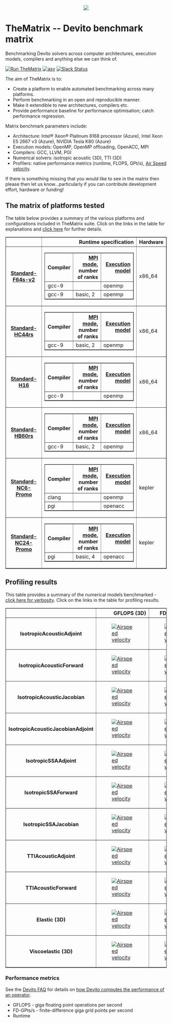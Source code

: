 <p align="center">
  <img src="https://raw.githubusercontent.com/devitocodes/devito/master/docs/source/_static/devito_logo.png">
</p>

# TheMatrix -- Devito benchmark matrix

Benchmarking Devito solvers across computer architectures, execution models, compilers and anything else we can think of.

[![Run TheMatrix](https://img.shields.io/badge/run-thematrix-brightgreen)](https://www.actionspanel.app/app/devitocodes/thematrix)
[![asv](http://img.shields.io/badge/benchmarked%20by-asv-blue.svg?style=flat)](https://devitocodes.github.io/devito-performance)
[![Slack Status](https://img.shields.io/badge/chat-on%20slack-%2336C5F0)](https://opesci-slackin.now.sh)

The aim of TheMatrix is to:

* Create a platform to enable automated benchmarking across many platforms.
* Perform benchmarking in an open and reproducible manner.
* Make it extendible to new architectures, compilers etc.
* Provide performance baseline for performance optimisation; catch performance regression.

Matrix benchmark parameters include:
* Architecture: Intel® Xeon® Platinum 8168 processor (Azure), Intel Xeon E5 2667 v3 (Azure), NVIDIA Tesla K80 (Azure)
* Execution models: OpenMP, OpenMP offloading, OpenACC, MPI
* Compilers: GCC, LLVM, PGI
* Numerical solvers: isotropic acoustic (3D), TTI (3D)
* Profilers: native performance metrics (runtime, FLOPS, GPt/s), [Air Speed velocity](https://asv.readthedocs.io/en/stable/index.html).

If there is something missing that you would like to see in the matrix then please then let us know...particularly if you can contribute development effort, hardware or funding!

## The matrix of platforms tested
The table below provides a summary of the various platforms and configurations included in TheMatrix suite. Click on the links in the table for explanations and [click here](https://htmlpreview.github.io/?https://github.com/devitocodes/thematrix/blob/master/thematrix/thematrix.html) for further details.

<table border="1" class="dataframe">  <thead>    <tr style="text-align: right;">      <th></th>      <th>Runtime specification</th>      <th>Hardware</th>    </tr>  </thead>  <tbody>    <tr>      <th><a href="https://docs.microsoft.com/en-us/azure/virtual-machines/fsv2-series">Standard-F64s-v2</a></th>      <td><table border="1" class="dataframe">  <thead>    <tr style="text-align: right;">      <th>Compiler</th>      <th><a href="https://github.com/devitocodes/devito/wiki/FAQ#DEVITO_MPI">MPI mode</a>,<br>number of ranks</th>      <th><a href="https://github.com/devitocodes/devito/wiki/FAQ#devito_language">Execution model</a></th>    </tr>  </thead>  <tbody>    <tr>      <td>gcc-9</td>      <td></td>      <td>openmp</td>    </tr>    <tr>      <td>gcc-9</td>      <td>basic, 2</td>      <td>openmp</td>    </tr>  </tbody></table></td>      <td>x86_64</td>    </tr>    <tr>      <th><a href="https://docs.microsoft.com/en-us/azure/virtual-machines/h-series">Standard-HC44rs</a></th>      <td><table border="1" class="dataframe">  <thead>    <tr style="text-align: right;">      <th>Compiler</th>      <th><a href="https://github.com/devitocodes/devito/wiki/FAQ#DEVITO_MPI">MPI mode</a>,<br>number of ranks</th>      <th><a href="https://github.com/devitocodes/devito/wiki/FAQ#devito_language">Execution model</a></th>    </tr>  </thead>  <tbody>    <tr>      <td>gcc-9</td>      <td>basic, 2</td>      <td>openmp</td>    </tr>  </tbody></table></td>      <td>x86_64</td>    </tr>    <tr>      <th><a href="https://docs.microsoft.com/en-us/azure/virtual-machines/h-series">Standard-H16</a></th>      <td><table border="1" class="dataframe">  <thead>    <tr style="text-align: right;">      <th>Compiler</th>      <th><a href="https://github.com/devitocodes/devito/wiki/FAQ#DEVITO_MPI">MPI mode</a>,<br>number of ranks</th>      <th><a href="https://github.com/devitocodes/devito/wiki/FAQ#devito_language">Execution model</a></th>    </tr>  </thead>  <tbody>    <tr>      <td>gcc-9</td>      <td></td>      <td>openmp</td>    </tr>  </tbody></table></td>      <td>x86_64</td>    </tr>    <tr>      <th><a href="https://docs.microsoft.com/en-us/azure/virtual-machines/h-series">Standard-HB60rs</a></th>      <td><table border="1" class="dataframe">  <thead>    <tr style="text-align: right;">      <th>Compiler</th>      <th><a href="https://github.com/devitocodes/devito/wiki/FAQ#DEVITO_MPI">MPI mode</a>,<br>number of ranks</th>      <th><a href="https://github.com/devitocodes/devito/wiki/FAQ#devito_language">Execution model</a></th>    </tr>  </thead>  <tbody>    <tr>      <td>gcc-9</td>      <td>basic, 2</td>      <td>openmp</td>    </tr>  </tbody></table></td>      <td>x86_64</td>    </tr>    <tr>      <th><a href="https://docs.microsoft.com/en-us/azure/virtual-machines/nc-series">Standard-NC6-Promo</a></th>      <td><table border="1" class="dataframe">  <thead>    <tr style="text-align: right;">      <th>Compiler</th>      <th><a href="https://github.com/devitocodes/devito/wiki/FAQ#DEVITO_MPI">MPI mode</a>,<br>number of ranks</th>      <th><a href="https://github.com/devitocodes/devito/wiki/FAQ#devito_language">Execution model</a></th>    </tr>  </thead>  <tbody>    <tr>      <td>clang</td>      <td></td>      <td>openmp</td>    </tr>    <tr>      <td>pgi</td>      <td></td>      <td>openacc</td>    </tr>  </tbody></table></td>      <td>kepler</td>    </tr>    <tr>      <th><a href="https://docs.microsoft.com/en-us/azure/virtual-machines/nc-series">Standard-NC24-Promo</a></th>      <td><table border="1" class="dataframe">  <thead>    <tr style="text-align: right;">      <th>Compiler</th>      <th><a href="https://github.com/devitocodes/devito/wiki/FAQ#DEVITO_MPI">MPI mode</a>,<br>number of ranks</th>      <th><a href="https://github.com/devitocodes/devito/wiki/FAQ#devito_language">Execution model</a></th>    </tr>  </thead>  <tbody>    <tr>      <td>pgi</td>      <td>basic, 4</td>      <td>openacc</td>    </tr>  </tbody></table></td>      <td>kepler</td>    </tr>  </tbody></table>

## Profiling results
This table provides a summary of the numerical models benchmarked - [click here for verbosity](https://htmlpreview.github.io/?https://github.com/devitocodes/thematrix/blob/master/results/benchmarks.html). Click on the links in the table for profiling results.

<table border="1" class="dataframe">
  <thead>
    <tr style="text-align: right;">
      <th></th>
      <th>GFLOPS (3D)</th>
      <th>FD-GPts/s (3D)</th>
      <th>Runtime</th>
    </tr>
  </thead>
  <tbody>
    <tr>
      <th>IsotropicAcousticAdjoint</th>
      <td><a href="https://www.devitoproject.org/thematrix/#acoustic_iso.IsotropicAcousticAdjoint.track_gflopss">  <figure>    <img src="https://www.devitoproject.org/thematrix/swallow.png"    alt="Airspeed velocity"</img>  </figure></a></td>
      <td><a href="https://www.devitoproject.org/thematrix/#acoustic_iso.IsotropicAcousticAdjoint.track_gpointss">  <figure>    <img src="https://www.devitoproject.org/thematrix/swallow.png"    alt="Airspeed velocity"</img>  </figure></a></td>
      <td><a href="https://www.devitoproject.org/thematrix/#acoustic_iso.IsotropicAcousticAdjoint.track_runtime">  <figure>    <img src="https://www.devitoproject.org/thematrix/swallow.png"    alt="Airspeed velocity"</img>  </figure></a></td>
    </tr>
    <tr>
      <th>IsotropicAcousticForward</th>
      <td><a href="https://www.devitoproject.org/thematrix/#acoustic_iso.IsotropicAcousticForward.track_gflopss">  <figure>    <img src="https://www.devitoproject.org/thematrix/swallow.png"    alt="Airspeed velocity"</img>  </figure></a></td>
      <td><a href="https://www.devitoproject.org/thematrix/#acoustic_iso.IsotropicAcousticForward.track_gpointss">  <figure>    <img src="https://www.devitoproject.org/thematrix/swallow.png"    alt="Airspeed velocity"</img>  </figure></a></td>
      <td><a href="https://www.devitoproject.org/thematrix/#acoustic_iso.IsotropicAcousticForward.track_runtime">  <figure>    <img src="https://www.devitoproject.org/thematrix/swallow.png"    alt="Airspeed velocity"</img>  </figure></a></td>
    </tr>
    <tr>
      <th>IsotropicAcousticJacobian</th>
      <td><a href="https://www.devitoproject.org/thematrix/#acoustic_iso.IsotropicAcousticJacobian.track_gflopss">  <figure>    <img src="https://www.devitoproject.org/thematrix/swallow.png"    alt="Airspeed velocity"</img>  </figure></a></td>
      <td><a href="https://www.devitoproject.org/thematrix/#acoustic_iso.IsotropicAcousticJacobian.track_gpointss">  <figure>    <img src="https://www.devitoproject.org/thematrix/swallow.png"    alt="Airspeed velocity"</img>  </figure></a></td>
      <td><a href="https://www.devitoproject.org/thematrix/#acoustic_iso.IsotropicAcousticJacobian.track_runtime">  <figure>    <img src="https://www.devitoproject.org/thematrix/swallow.png"    alt="Airspeed velocity"</img>  </figure></a></td>
    </tr>
    <tr>
      <th>IsotropicAcousticJacobianAdjoint</th>
      <td><a href="https://www.devitoproject.org/thematrix/#acoustic_iso.IsotropicAcousticJacobianAdjoint.track_gflopss">  <figure>    <img src="https://www.devitoproject.org/thematrix/swallow.png"    alt="Airspeed velocity"</img>  </figure></a></td>
      <td><a href="https://www.devitoproject.org/thematrix/#acoustic_iso.IsotropicAcousticJacobianAdjoint.track_gpointss">  <figure>    <img src="https://www.devitoproject.org/thematrix/swallow.png"    alt="Airspeed velocity"</img>  </figure></a></td>
      <td><a href="https://www.devitoproject.org/thematrix/#acoustic_iso.IsotropicAcousticJacobianAdjoint.track_runtime">  <figure>    <img src="https://www.devitoproject.org/thematrix/swallow.png"    alt="Airspeed velocity"</img>  </figure></a></td>
    </tr>
    <tr>
      <th>IsotropicSSAAdjoint</th>
      <td><a href="https://www.devitoproject.org/thematrix/#acoustic_iso_ssa.IsotropicSSAAdjoint.track_gflopss">  <figure>    <img src="https://www.devitoproject.org/thematrix/swallow.png"    alt="Airspeed velocity"</img>  </figure></a></td>
      <td><a href="https://www.devitoproject.org/thematrix/#acoustic_iso_ssa.IsotropicSSAAdjoint.track_gpointss">  <figure>    <img src="https://www.devitoproject.org/thematrix/swallow.png"    alt="Airspeed velocity"</img>  </figure></a></td>
      <td><a href="https://www.devitoproject.org/thematrix/#acoustic_iso_ssa.IsotropicSSAAdjoint.track_runtime">  <figure>    <img src="https://www.devitoproject.org/thematrix/swallow.png"    alt="Airspeed velocity"</img>  </figure></a></td>
    </tr>
    <tr>
      <th>IsotropicSSAForward</th>
      <td><a href="https://www.devitoproject.org/thematrix/#acoustic_iso_ssa.IsotropicSSAForward.track_gflopss">  <figure>    <img src="https://www.devitoproject.org/thematrix/swallow.png"    alt="Airspeed velocity"</img>  </figure></a></td>
      <td><a href="https://www.devitoproject.org/thematrix/#acoustic_iso_ssa.IsotropicSSAForward.track_gpointss">  <figure>    <img src="https://www.devitoproject.org/thematrix/swallow.png"    alt="Airspeed velocity"</img>  </figure></a></td>
      <td><a href="https://www.devitoproject.org/thematrix/#acoustic_iso_ssa.IsotropicSSAForward.track_runtime">  <figure>    <img src="https://www.devitoproject.org/thematrix/swallow.png"    alt="Airspeed velocity"</img>  </figure></a></td>
    </tr>
    <tr>
      <th>IsotropicSSAJacobian</th>
      <td><a href="https://www.devitoproject.org/thematrix/#acoustic_iso_ssa.IsotropicSSAJacobian.track_gflopss">  <figure>    <img src="https://www.devitoproject.org/thematrix/swallow.png"    alt="Airspeed velocity"</img>  </figure></a></td>
      <td><a href="https://www.devitoproject.org/thematrix/#acoustic_iso_ssa.IsotropicSSAJacobian.track_gpointss">  <figure>    <img src="https://www.devitoproject.org/thematrix/swallow.png"    alt="Airspeed velocity"</img>  </figure></a></td>
      <td><a href="https://www.devitoproject.org/thematrix/#acoustic_iso_ssa.IsotropicSSAJacobian.track_runtime">  <figure>    <img src="https://www.devitoproject.org/thematrix/swallow.png"    alt="Airspeed velocity"</img>  </figure></a></td>
    </tr>
    <tr>
      <th>TTIAcousticAdjoint</th>
      <td><a href="https://www.devitoproject.org/thematrix/#acoustic_tti.TTIAcousticAdjoint.track_gflopss">  <figure>    <img src="https://www.devitoproject.org/thematrix/swallow.png"    alt="Airspeed velocity"</img>  </figure></a></td>
      <td><a href="https://www.devitoproject.org/thematrix/#acoustic_tti.TTIAcousticAdjoint.track_gpointss">  <figure>    <img src="https://www.devitoproject.org/thematrix/swallow.png"    alt="Airspeed velocity"</img>  </figure></a></td>
      <td><a href="https://www.devitoproject.org/thematrix/#acoustic_tti.TTIAcousticAdjoint.track_runtime">  <figure>    <img src="https://www.devitoproject.org/thematrix/swallow.png"    alt="Airspeed velocity"</img>  </figure></a></td>
    </tr>
    <tr>
      <th>TTIAcousticForward</th>
      <td><a href="https://www.devitoproject.org/thematrix/#acoustic_tti.TTIAcousticForward.track_gflopss">  <figure>    <img src="https://www.devitoproject.org/thematrix/swallow.png"    alt="Airspeed velocity"</img>  </figure></a></td>
      <td><a href="https://www.devitoproject.org/thematrix/#acoustic_tti.TTIAcousticForward.track_gpointss">  <figure>    <img src="https://www.devitoproject.org/thematrix/swallow.png"    alt="Airspeed velocity"</img>  </figure></a></td>
      <td><a href="https://www.devitoproject.org/thematrix/#acoustic_tti.TTIAcousticForward.track_runtime">  <figure>    <img src="https://www.devitoproject.org/thematrix/swallow.png"    alt="Airspeed velocity"</img>  </figure></a></td>
    </tr>
    <tr>
      <th>Elastic (3D)</th>
      <td><a href="https://www.devitoproject.org/thematrix/#elastic.Elastic.track_gflopss">  <figure>    <img src="https://www.devitoproject.org/thematrix/swallow.png"    alt="Airspeed velocity"</img>  </figure></a></td>
      <td><a href="https://www.devitoproject.org/thematrix/#elastic.Elastic.track_gpointss">  <figure>    <img src="https://www.devitoproject.org/thematrix/swallow.png"    alt="Airspeed velocity"</img>  </figure></a></td>
      <td><a href="https://www.devitoproject.org/thematrix/#elastic.Elastic.track_runtime">  <figure>    <img src="https://www.devitoproject.org/thematrix/swallow.png"    alt="Airspeed velocity"</img>  </figure></a></td>
    </tr>
    <tr>
      <th>Viscoelastic (3D)</th>
      <td><a href="https://www.devitoproject.org/thematrix/#viscoelastic.Viscoelastic.track_gflopss">  <figure>    <img src="https://www.devitoproject.org/thematrix/swallow.png"    alt="Airspeed velocity"</img>  </figure></a></td>
      <td><a href="https://www.devitoproject.org/thematrix/#viscoelastic.Viscoelastic.track_gpointss">  <figure>    <img src="https://www.devitoproject.org/thematrix/swallow.png"    alt="Airspeed velocity"</img>  </figure></a></td>
      <td><a href="https://www.devitoproject.org/thematrix/#viscoelastic.Viscoelastic.track_runtime">  <figure>    <img src="https://www.devitoproject.org/thematrix/swallow.png"    alt="Airspeed velocity"</img>  </figure></a></td>
    </tr>
  </tbody>
</table>

### Performance metrics
See the [Devito FAQ](https://github.com/devitocodes/devito/wiki/FAQ) for details on [how Devito computes the performance of an operator](https://github.com/devitocodes/devito/wiki/FAQ#how-does-devito-compute-the-performance-of-an-operator).
* GFLOPS - giga floating point operations per second
* FD-GPts/s - finite-difference giga grid points per second 
* Runtime